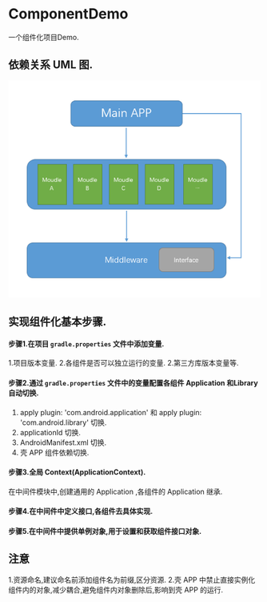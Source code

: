 # ComponentDemo
一个组件化项目Demo.

## 依赖关系 UML 图.
 ![depend_uml.bmp](https://github.com/More-Stronger/ComponentDemo/blob/master/depend_uml.bmp)

## 实现组件化基本步骤.

#### 步骤1.在项目 `gradle.properties` 文件中添加变量.

   1.项目版本变量.
   2.各组件是否可以独立运行的变量.
   2.第三方库版本变量等.

#### 步骤2.通过 `gradle.properties` 文件中的变量配置各组件 Application 和Library 自动切换.

   1. apply plugin: 'com.android.application' 和 apply plugin: 'com.android.library' 切换.
   2. applicationId 切换.
   3. AndroidManifest.xml 切换.
   4. 壳 APP 组件依赖切换.

#### 步骤3.全局 Context(ApplicationContext).

   在中间件模块中,创建通用的 Application ,各组件的 Application 继承.

#### 步骤4.在中间件中定义接口,各组件去具体实现.

#### 步骤5.在中间件中提供单例对象,用于设置和获取组件接口对象.

## 注意

   1.资源命名,建议命名前添加组件名为前缀,区分资源.
   2.壳 APP 中禁止直接实例化组件内的对象,减少耦合,避免组件内对象删除后,影响到壳 APP 的运行.
